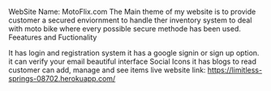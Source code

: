 WebSite Name: MotoFlix.com The Main theme of my website is to provide customer a secured enviornment to handle ther inventory system to deal with moto bike where every possible secure methode has been used. Feeatures and Fuctionality

It has login and registration system
it has a google signin or sign up option.
it can verify your email
beautiful interface
Social Icons
it has blogs to read
customer can add, manage and see items
live website link: https://limitless-springs-08702.herokuapp.com/
